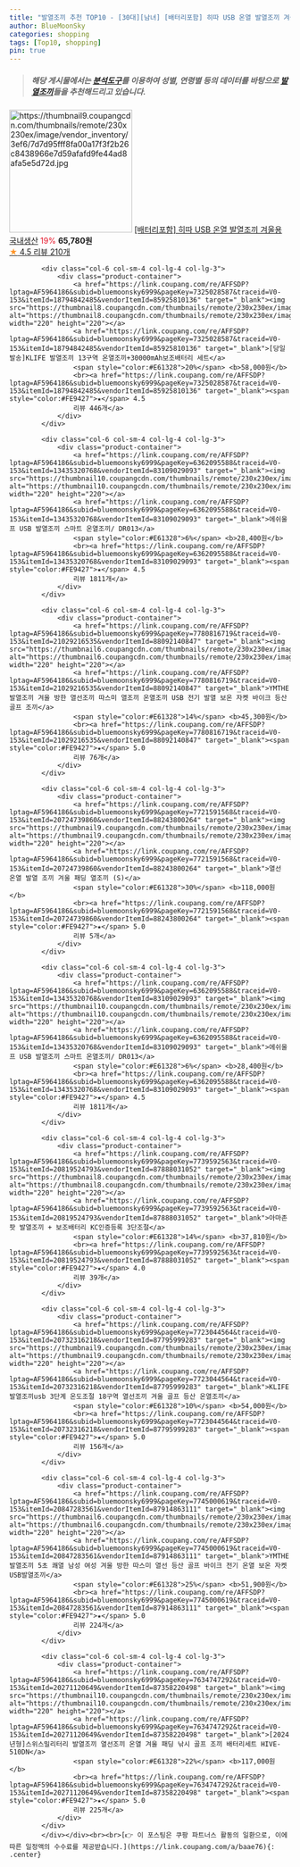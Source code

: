 ```yaml
---
title: "발열조끼 추천 TOP10 - [30대][남녀] [배터리포함] 히따 USB 온열 발열조끼 겨울용 국내생산"
author: BlueMoonSky
categories: shopping
tags: [Top10, shopping]
pin: true
---
```


> ##### 해당 게시물에서는 [**분석도구**](https://itemscout.io/)를 이용하여 **성별**, **연령별** 등의 데이터를 바탕으로 [**발열조끼**](https://link.coupang.com/a/baae76)들을 추천해드리고 있습니다.
<div class="container"><div class="row">
            <div class="col-6 col-sm-4 col-lg-4 col-lg-3">
                <div class="product-container">
                    <a href="https://link.coupang.com/re/AFFSDP?lptag=AF5964186&subid=bluemoonsky6999&pageKey=7600282169&traceid=V0-153&itemId=20103568875&vendorItemId=87575951174" target="_blank"><img src="https://thumbnail9.coupangcdn.com/thumbnails/remote/230x230ex/image/vendor_inventory/3ef6/7d7d95fff8fa00a17f3f2b26c8438966e7d59afafd9fe44ad8afa5e5d72d.jpg" alt="https://thumbnail9.coupangcdn.com/thumbnails/remote/230x230ex/image/vendor_inventory/3ef6/7d7d95fff8fa00a17f3f2b26c8438966e7d59afafd9fe44ad8afa5e5d72d.jpg" width="220" height="220"></a>
                    <a href="https://link.coupang.com/re/AFFSDP?lptag=AF5964186&subid=bluemoonsky6999&pageKey=7600282169&traceid=V0-153&itemId=20103568875&vendorItemId=87575951174" target="_blank">[배터리포함] 히따 USB 온열 발열조끼 겨울용 국내생산</a>
                    <span style="color:#E61328">19%</span> <b>65,780원</b>
                    <br><a href="https://link.coupang.com/re/AFFSDP?lptag=AF5964186&subid=bluemoonsky6999&pageKey=7600282169&traceid=V0-153&itemId=20103568875&vendorItemId=87575951174" target="_blank"><span style="color:#FE9427">★</span> 4.5
                    리뷰 210개</a>
                </div>
            </div>
            
            <div class="col-6 col-sm-4 col-lg-4 col-lg-3">
                <div class="product-container">
                    <a href="https://link.coupang.com/re/AFFSDP?lptag=AF5964186&subid=bluemoonsky6999&pageKey=7325028587&traceid=V0-153&itemId=18794842485&vendorItemId=85925810136" target="_blank"><img src="https://thumbnail8.coupangcdn.com/thumbnails/remote/230x230ex/image/vendor_inventory/53d0/8713423ffbc854eaf62587b0203944a5689fddebf18ddd14b41568a05219.jpg" alt="https://thumbnail8.coupangcdn.com/thumbnails/remote/230x230ex/image/vendor_inventory/53d0/8713423ffbc854eaf62587b0203944a5689fddebf18ddd14b41568a05219.jpg" width="220" height="220"></a>
                    <a href="https://link.coupang.com/re/AFFSDP?lptag=AF5964186&subid=bluemoonsky6999&pageKey=7325028587&traceid=V0-153&itemId=18794842485&vendorItemId=85925810136" target="_blank">[당일발송]KLIFE 발열조끼 13구역 온열조끼+30000mAh보조배터리 세트</a>
                    <span style="color:#E61328">20%</span> <b>58,000원</b>
                    <br><a href="https://link.coupang.com/re/AFFSDP?lptag=AF5964186&subid=bluemoonsky6999&pageKey=7325028587&traceid=V0-153&itemId=18794842485&vendorItemId=85925810136" target="_blank"><span style="color:#FE9427">★</span> 4.5
                    리뷰 446개</a>
                </div>
            </div>
            
            <div class="col-6 col-sm-4 col-lg-4 col-lg-3">
                <div class="product-container">
                    <a href="https://link.coupang.com/re/AFFSDP?lptag=AF5964186&subid=bluemoonsky6999&pageKey=6362095588&traceid=V0-153&itemId=13435320768&vendorItemId=83109029093" target="_blank"><img src="https://thumbnail10.coupangcdn.com/thumbnails/remote/230x230ex/image/vendor_inventory/bdb8/eb5fd8b91672c8d9c9e6fc85767b8560493813102ad916c8db0c493eade3.jpg" alt="https://thumbnail10.coupangcdn.com/thumbnails/remote/230x230ex/image/vendor_inventory/bdb8/eb5fd8b91672c8d9c9e6fc85767b8560493813102ad916c8db0c493eade3.jpg" width="220" height="220"></a>
                    <a href="https://link.coupang.com/re/AFFSDP?lptag=AF5964186&subid=bluemoonsky6999&pageKey=6362095588&traceid=V0-153&itemId=13435320768&vendorItemId=83109029093" target="_blank">에쉬울프 USB 발열조끼 스마트 온열조끼/ DR013</a>
                    <span style="color:#E61328">6%</span> <b>28,400원</b>
                    <br><a href="https://link.coupang.com/re/AFFSDP?lptag=AF5964186&subid=bluemoonsky6999&pageKey=6362095588&traceid=V0-153&itemId=13435320768&vendorItemId=83109029093" target="_blank"><span style="color:#FE9427">★</span> 4.5
                    리뷰 1811개</a>
                </div>
            </div>
            
            <div class="col-6 col-sm-4 col-lg-4 col-lg-3">
                <div class="product-container">
                    <a href="https://link.coupang.com/re/AFFSDP?lptag=AF5964186&subid=bluemoonsky6999&pageKey=7780816719&traceid=V0-153&itemId=21029216535&vendorItemId=88092140847" target="_blank"><img src="https://thumbnail6.coupangcdn.com/thumbnails/remote/230x230ex/image/vendor_inventory/02cb/c571694aa93b5bdffb324e48755d55a8ac5d4b0c4cd676eb9942b04cd4fd.jpg" alt="https://thumbnail6.coupangcdn.com/thumbnails/remote/230x230ex/image/vendor_inventory/02cb/c571694aa93b5bdffb324e48755d55a8ac5d4b0c4cd676eb9942b04cd4fd.jpg" width="220" height="220"></a>
                    <a href="https://link.coupang.com/re/AFFSDP?lptag=AF5964186&subid=bluemoonsky6999&pageKey=7780816719&traceid=V0-153&itemId=21029216535&vendorItemId=88092140847" target="_blank">YMTHE 발열조끼 겨울 방한 열선조끼 따스미 열조끼 온열조끼 USB 전기 발열 보온 자켓 바이크 등산 골프 조끼</a>
                    <span style="color:#E61328">14%</span> <b>45,300원</b>
                    <br><a href="https://link.coupang.com/re/AFFSDP?lptag=AF5964186&subid=bluemoonsky6999&pageKey=7780816719&traceid=V0-153&itemId=21029216535&vendorItemId=88092140847" target="_blank"><span style="color:#FE9427">★</span> 5.0
                    리뷰 76개</a>
                </div>
            </div>
            
            <div class="col-6 col-sm-4 col-lg-4 col-lg-3">
                <div class="product-container">
                    <a href="https://link.coupang.com/re/AFFSDP?lptag=AF5964186&subid=bluemoonsky6999&pageKey=7721591568&traceid=V0-153&itemId=20724739860&vendorItemId=88243800264" target="_blank"><img src="https://thumbnail9.coupangcdn.com/thumbnails/remote/230x230ex/image/vendor_inventory/87a7/bd3f8bcfe1d9898078f23f14f3214fbea2320ef6189be9ec77948dc2c531.jpg" alt="https://thumbnail9.coupangcdn.com/thumbnails/remote/230x230ex/image/vendor_inventory/87a7/bd3f8bcfe1d9898078f23f14f3214fbea2320ef6189be9ec77948dc2c531.jpg" width="220" height="220"></a>
                    <a href="https://link.coupang.com/re/AFFSDP?lptag=AF5964186&subid=bluemoonsky6999&pageKey=7721591568&traceid=V0-153&itemId=20724739860&vendorItemId=88243800264" target="_blank">열선 온열 발열 조끼 겨울 패딩 열조끼 (S)</a>
                    <span style="color:#E61328">30%</span> <b>118,000원</b>
                    <br><a href="https://link.coupang.com/re/AFFSDP?lptag=AF5964186&subid=bluemoonsky6999&pageKey=7721591568&traceid=V0-153&itemId=20724739860&vendorItemId=88243800264" target="_blank"><span style="color:#FE9427">★</span> 5.0
                    리뷰 5개</a>
                </div>
            </div>
            
            <div class="col-6 col-sm-4 col-lg-4 col-lg-3">
                <div class="product-container">
                    <a href="https://link.coupang.com/re/AFFSDP?lptag=AF5964186&subid=bluemoonsky6999&pageKey=6362095588&traceid=V0-153&itemId=13435320768&vendorItemId=83109029093" target="_blank"><img src="https://thumbnail10.coupangcdn.com/thumbnails/remote/230x230ex/image/vendor_inventory/bdb8/eb5fd8b91672c8d9c9e6fc85767b8560493813102ad916c8db0c493eade3.jpg" alt="https://thumbnail10.coupangcdn.com/thumbnails/remote/230x230ex/image/vendor_inventory/bdb8/eb5fd8b91672c8d9c9e6fc85767b8560493813102ad916c8db0c493eade3.jpg" width="220" height="220"></a>
                    <a href="https://link.coupang.com/re/AFFSDP?lptag=AF5964186&subid=bluemoonsky6999&pageKey=6362095588&traceid=V0-153&itemId=13435320768&vendorItemId=83109029093" target="_blank">에쉬울프 USB 발열조끼 스마트 온열조끼/ DR013</a>
                    <span style="color:#E61328">6%</span> <b>28,400원</b>
                    <br><a href="https://link.coupang.com/re/AFFSDP?lptag=AF5964186&subid=bluemoonsky6999&pageKey=6362095588&traceid=V0-153&itemId=13435320768&vendorItemId=83109029093" target="_blank"><span style="color:#FE9427">★</span> 4.5
                    리뷰 1811개</a>
                </div>
            </div>
            
            <div class="col-6 col-sm-4 col-lg-4 col-lg-3">
                <div class="product-container">
                    <a href="https://link.coupang.com/re/AFFSDP?lptag=AF5964186&subid=bluemoonsky6999&pageKey=7739592563&traceid=V0-153&itemId=20819524793&vendorItemId=87888031052" target="_blank"><img src="https://thumbnail8.coupangcdn.com/thumbnails/remote/230x230ex/image/vendor_inventory/7def/6db1166ec0d041ecf4004cedf500749c18a59611ed83238724a42d3b6271.jpg" alt="https://thumbnail8.coupangcdn.com/thumbnails/remote/230x230ex/image/vendor_inventory/7def/6db1166ec0d041ecf4004cedf500749c18a59611ed83238724a42d3b6271.jpg" width="220" height="220"></a>
                    <a href="https://link.coupang.com/re/AFFSDP?lptag=AF5964186&subid=bluemoonsky6999&pageKey=7739592563&traceid=V0-153&itemId=20819524793&vendorItemId=87888031052" target="_blank">아마존팟 발열조끼 + 보조배터리 KC인증등록 3단조절</a>
                    <span style="color:#E61328">14%</span> <b>37,810원</b>
                    <br><a href="https://link.coupang.com/re/AFFSDP?lptag=AF5964186&subid=bluemoonsky6999&pageKey=7739592563&traceid=V0-153&itemId=20819524793&vendorItemId=87888031052" target="_blank"><span style="color:#FE9427">★</span> 4.0
                    리뷰 39개</a>
                </div>
            </div>
            
            <div class="col-6 col-sm-4 col-lg-4 col-lg-3">
                <div class="product-container">
                    <a href="https://link.coupang.com/re/AFFSDP?lptag=AF5964186&subid=bluemoonsky6999&pageKey=7723044564&traceid=V0-153&itemId=20732316218&vendorItemId=87795999283" target="_blank"><img src="https://thumbnail9.coupangcdn.com/thumbnails/remote/230x230ex/image/vendor_inventory/9a8c/7ad1099775def202edf037717de680d813ef1a8afba03b4c5b8c19ef910d.jpg" alt="https://thumbnail9.coupangcdn.com/thumbnails/remote/230x230ex/image/vendor_inventory/9a8c/7ad1099775def202edf037717de680d813ef1a8afba03b4c5b8c19ef910d.jpg" width="220" height="220"></a>
                    <a href="https://link.coupang.com/re/AFFSDP?lptag=AF5964186&subid=bluemoonsky6999&pageKey=7723044564&traceid=V0-153&itemId=20732316218&vendorItemId=87795999283" target="_blank">KLIFE 발열조끼usb 3단계 온도조절 18구역 열선조끼 겨울 골프 등산 온열조끼</a>
                    <span style="color:#E61328">10%</span> <b>54,000원</b>
                    <br><a href="https://link.coupang.com/re/AFFSDP?lptag=AF5964186&subid=bluemoonsky6999&pageKey=7723044564&traceid=V0-153&itemId=20732316218&vendorItemId=87795999283" target="_blank"><span style="color:#FE9427">★</span> 5.0
                    리뷰 156개</a>
                </div>
            </div>
            
            <div class="col-6 col-sm-4 col-lg-4 col-lg-3">
                <div class="product-container">
                    <a href="https://link.coupang.com/re/AFFSDP?lptag=AF5964186&subid=bluemoonsky6999&pageKey=7745000619&traceid=V0-153&itemId=20847283561&vendorItemId=87914863111" target="_blank"><img src="https://thumbnail6.coupangcdn.com/thumbnails/remote/230x230ex/image/vendor_inventory/d549/75747e38a881b5e8bcb7d4c252197e939b1b9dd7f19da323f55cd9063a85.jpg" alt="https://thumbnail6.coupangcdn.com/thumbnails/remote/230x230ex/image/vendor_inventory/d549/75747e38a881b5e8bcb7d4c252197e939b1b9dd7f19da323f55cd9063a85.jpg" width="220" height="220"></a>
                    <a href="https://link.coupang.com/re/AFFSDP?lptag=AF5964186&subid=bluemoonsky6999&pageKey=7745000619&traceid=V0-153&itemId=20847283561&vendorItemId=87914863111" target="_blank">YMTHE 발열조끼 5초 쾌열 남성 여성 겨울 방한 따스미 열선 등산 골프 바이크 전기 온열 보온 자켓 USB발열조끼</a>
                    <span style="color:#E61328">25%</span> <b>51,900원</b>
                    <br><a href="https://link.coupang.com/re/AFFSDP?lptag=AF5964186&subid=bluemoonsky6999&pageKey=7745000619&traceid=V0-153&itemId=20847283561&vendorItemId=87914863111" target="_blank"><span style="color:#FE9427">★</span> 5.0
                    리뷰 224개</a>
                </div>
            </div>
            
            <div class="col-6 col-sm-4 col-lg-4 col-lg-3">
                <div class="product-container">
                    <a href="https://link.coupang.com/re/AFFSDP?lptag=AF5964186&subid=bluemoonsky6999&pageKey=7634747292&traceid=V0-153&itemId=20271120649&vendorItemId=87358220498" target="_blank"><img src="https://thumbnail10.coupangcdn.com/thumbnails/remote/230x230ex/image/vendor_inventory/d3b1/1da48a879224b7cb7f40574a62c6358ad5003bebe6505e1db27369317ec3.jpg" alt="https://thumbnail10.coupangcdn.com/thumbnails/remote/230x230ex/image/vendor_inventory/d3b1/1da48a879224b7cb7f40574a62c6358ad5003bebe6505e1db27369317ec3.jpg" width="220" height="220"></a>
                    <a href="https://link.coupang.com/re/AFFSDP?lptag=AF5964186&subid=bluemoonsky6999&pageKey=7634747292&traceid=V0-153&itemId=20271120649&vendorItemId=87358220498" target="_blank">[2024년형]스위스밀리터리 발열조끼 열선조끼 온열 겨울 패딩 낚시 골프 조끼 배터리세트 HIVE-510DN</a>
                    <span style="color:#E61328">22%</span> <b>117,000원</b>
                    <br><a href="https://link.coupang.com/re/AFFSDP?lptag=AF5964186&subid=bluemoonsky6999&pageKey=7634747292&traceid=V0-153&itemId=20271120649&vendorItemId=87358220498" target="_blank"><span style="color:#FE9427">★</span> 5.0
                    리뷰 225개</a>
                </div>
            </div>
            </div></div><br><br>[👉 이 포스팅은 쿠팡 파트너스 활동의 일환으로, 이에 따른 일정액의 수수료를 제공받습니다.](https://link.coupang.com/a/baae76){: .center}